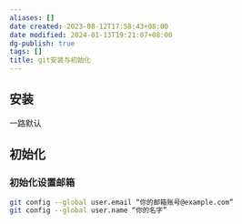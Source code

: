 ```yaml
---
aliases: []
date created: 2023-08-12T17:58:43+08:00
date modified: 2024-01-13T19:21:07+08:00
dg-publish: true
tags: []
title: git安装与初始化
---
```


## 安装
一路默认
## 初始化
### 初始化设置邮箱  
```bash
git config --global user.email “你的邮箱账号@example.com”  
git config --global user.name “你的名字”
```